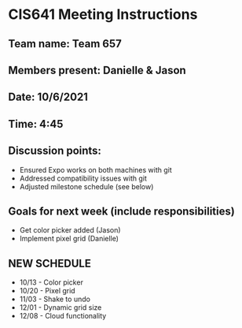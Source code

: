 # CIS641 Meeting Instructions

## Team name: Team 657

## Members present: Danielle & Jason

## Date: 10/6/2021

## Time: 4:45

## Discussion points:
- Ensured Expo works on both machines with git
- Addressed compatibility issues with git
- Adjusted milestone schedule (see below)

## Goals for next week (include responsibilities)
- Get color picker added (Jason)
- Implement pixel grid (Danielle)

## NEW SCHEDULE
- 10/13 - Color picker
- 10/20 - Pixel grid
- 11/03 - Shake to undo
- 12/01 - Dynamic grid size
- 12/08 - Cloud functionality
